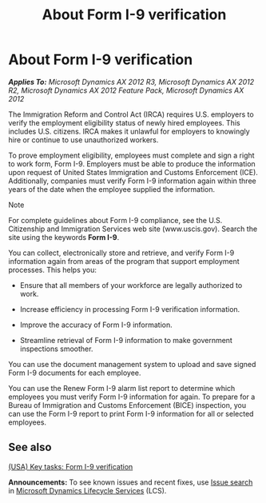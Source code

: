 ﻿---
title: About Form I-9 verification
TOCTitle: About Form I-9 verification
ms:assetid: 9e5dae3a-f25c-4b03-8a9e-5325be4f4987
ms:mtpsurl: https://technet.microsoft.com/en-us/library/Gg213380(v=AX.60)
ms:contentKeyID: 36058753
ms.date: 04/18/2014
mtps_version: v=AX.60
---

# About Form I-9 verification 


_**Applies To:** Microsoft Dynamics AX 2012 R3, Microsoft Dynamics AX 2012 R2, Microsoft Dynamics AX 2012 Feature Pack, Microsoft Dynamics AX 2012_

The Immigration Reform and Control Act (IRCA) requires U.S. employers to verify the employment eligibility status of newly hired employees. This includes U.S. citizens. IRCA makes it unlawful for employers to knowingly hire or continue to use unauthorized workers.

To prove employment eligibility, employees must complete and sign a right to work form, Form I-9. Employers must be able to produce the information upon request of United States Immigration and Customs Enforcement (ICE). Additionally, companies must verify Form I-9 information again within three years of the date when the employee supplied the information.


> [!NOTE]
> <P>For complete guidelines about Form I-9 compliance, see the U.S. Citizenship and Immigration Services web site (www.uscis.gov). Search the site using the keywords <STRONG>Form I-9</STRONG>.</P>



You can collect, electronically store and retrieve, and verify Form I-9 information again from areas of the program that support employment processes. This helps you:

  - Ensure that all members of your workforce are legally authorized to work.

  - Increase efficiency in processing Form I-9 verification information.

  - Improve the accuracy of Form I-9 information.

  - Streamline retrieval of Form I-9 information to make government inspections smoother.

You can use the document management system to upload and save signed Form I-9 documents for each employee.

You can use the Renew Form I-9 alarm list report to determine which employees you must verify Form I-9 information for again. To prepare for a Bureau of Immigration and Customs Enforcement (BICE) inspection, you can use the Form I-9 report to print Form I-9 information for all or selected employees.

## See also

[(USA) Key tasks: Form I-9 verification](usa-key-tasks-form-i-9-verification.md)

  
**Announcements:** To see known issues and recent fixes, use [Issue search](http://go.microsoft.com/fwlink/?linkid=389258) in [Microsoft Dynamics Lifecycle Services](http://go.microsoft.com/fwlink/?linkid=306505) (LCS).

